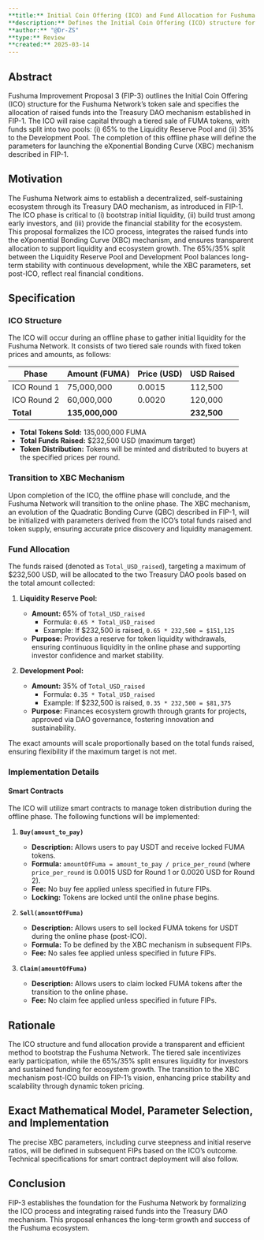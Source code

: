 ```yaml
---
**title:** Initial Coin Offering (ICO) and Fund Allocation for Fushuma Treasury DAO  
**description:** Defines the Initial Coin Offering (ICO) structure for the Fushuma Network’s token sale and the allocation of raised funds into the Treasury DAO mechanism.  
**author:** "@Dr-ZS"  
**type:** Review  
**created:** 2025-03-14  
---
```


## Abstract

Fushuma Improvement Proposal 3 (FIP-3) outlines the Initial Coin Offering (ICO) structure for the Fushuma Network’s token sale and specifies the allocation of raised funds into the Treasury DAO mechanism established in FIP-1. The ICO will raise capital through a tiered sale of FUMA tokens, with funds split into two pools: (i) 65% to the Liquidity Reserve Pool and (ii) 35% to the Development Pool. The completion of this offline phase will define the parameters for launching the eXponential Bonding Curve (XBC) mechanism described in FIP-1.

## Motivation

The Fushuma Network aims to establish a decentralized, self-sustaining ecosystem through its Treasury DAO mechanism, as introduced in FIP-1. The ICO phase is critical to (i) bootstrap initial liquidity, (ii) build trust among early investors, and (iii) provide the financial stability for the ecosystem. This proposal formalizes the ICO process, integrates the raised funds into the eXponential Bonding Curve (XBC) mechanism, and ensures transparent allocation to support liquidity and ecosystem growth. The 65%/35% split between the Liquidity Reserve Pool and Development Pool balances long-term stability with continuous development, while the XBC parameters, set post-ICO, reflect real financial conditions.

## Specification

### ICO Structure

The ICO will occur during an offline phase to gather initial liquidity for the Fushuma Network. It consists of two tiered sale rounds with fixed token prices and amounts, as follows:

| Phase       | Amount (FUMA) | Price (USD) | USD Raised |
|-------------|---------------|-------------|------------|
| ICO Round 1 | 75,000,000    | 0.0015      | 112,500    |
| ICO Round 2 | 60,000,000    | 0.0020      | 120,000    |
| **Total**   | **135,000,000** |             | **232,500** |

- **Total Tokens Sold:** 135,000,000 FUMA  
- **Total Funds Raised:** $232,500 USD (maximum target)  
- **Token Distribution:** Tokens will be minted and distributed to buyers at the specified prices per round.

### Transition to XBC Mechanism

Upon completion of the ICO, the offline phase will conclude, and the Fushuma Network will transition to the online phase. The XBC mechanism, an evolution of the Quadratic Bonding Curve (QBC) described in FIP-1, will be initialized with parameters derived from the ICO’s total funds raised and token supply, ensuring accurate price discovery and liquidity management.

### Fund Allocation

The funds raised (denoted as `Total_USD_raised`), targeting a maximum of $232,500 USD, will be allocated to the two Treasury DAO pools based on the total amount collected:

1. **Liquidity Reserve Pool:**  
   - **Amount:** 65% of `Total_USD_raised`  
     - Formula: `0.65 * Total_USD_raised`  
     - Example: If $232,500 is raised, `0.65 * 232,500 = $151,125`  
   - **Purpose:** Provides a reserve for token liquidity withdrawals, ensuring continuous liquidity in the online phase and supporting investor confidence and market stability.

2. **Development Pool:**  
   - **Amount:** 35% of `Total_USD_raised`  
     - Formula: `0.35 * Total_USD_raised`  
     - Example: If $232,500 is raised, `0.35 * 232,500 = $81,375`  
   - **Purpose:** Finances ecosystem growth through grants for projects, approved via DAO governance, fostering innovation and sustainability.

The exact amounts will scale proportionally based on the total funds raised, ensuring flexibility if the maximum target is not met.

### Implementation Details

#### Smart Contracts

The ICO will utilize smart contracts to manage token distribution during the offline phase. The following functions will be implemented:

1. **`Buy(amount_to_pay)`**  
   - **Description:** Allows users to pay USDT and receive locked FUMA tokens.  
   - **Formula:** `amountOfFuma = amount_to_pay / price_per_round` (where `price_per_round` is 0.0015 USD for Round 1 or 0.0020 USD for Round 2).  
   - **Fee:** No buy fee applied unless specified in future FIPs.  
   - **Locking:** Tokens are locked until the online phase begins.

2. **`Sell(amountOfFuma)`**  
   - **Description:** Allows users to sell locked FUMA tokens for USDT during the online phase (post-ICO).  
   - **Formula:** To be defined by the XBC mechanism in subsequent FIPs.  
   - **Fee:** No sales fee applied unless specified in future FIPs.

3. **`Claim(amountOfFuma)`**  
   - **Description:** Allows users to claim locked FUMA tokens after the transition to the online phase.  
   - **Fee:** No claim fee applied unless specified in future FIPs.

## Rationale

The ICO structure and fund allocation provide a transparent and efficient method to bootstrap the Fushuma Network. The tiered sale incentivizes early participation, while the 65%/35% split ensures liquidity for investors and sustained funding for ecosystem growth. The transition to the XBC mechanism post-ICO builds on FIP-1’s vision, enhancing price stability and scalability through dynamic token pricing.

## Exact Mathematical Model, Parameter Selection, and Implementation

The precise XBC parameters, including curve steepness and initial reserve ratios, will be defined in subsequent FIPs based on the ICO’s outcome. Technical specifications for smart contract deployment will also follow.

## Conclusion

FIP-3 establishes the foundation for the Fushuma Network by formalizing the ICO process and integrating raised funds into the Treasury DAO mechanism. This proposal enhances the long-term growth and success of the Fushuma ecosystem.
